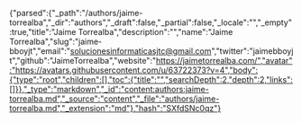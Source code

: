{"parsed":{"_path":"/authors/jaime-torrealba","_dir":"authors","_draft":false,"_partial":false,"_locale":"","_empty":true,"title":"Jaime Torrealba","description":"","name":"Jaime Torrealba","slug":"jaime-bboyjt","email":"solucionesinformaticasjtc@gmail.com","twitter":"jaimebboyjt","github":"JaimeTorrealba","website":"https://jaimetorrealba.com/","avatar":"https://avatars.githubusercontent.com/u/63722373?v=4","body":{"type":"root","children":[],"toc":{"title":"","searchDepth":2,"depth":2,"links":[]}},"_type":"markdown","_id":"content:authors:jaime-torrealba.md","_source":"content","_file":"authors/jaime-torrealba.md","_extension":"md"},"hash":"SXfdSNc0qz"}